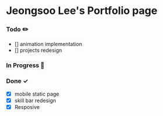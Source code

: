 # Jeongsoo Lee's Portfolio page

### Todo ✏️

- [] animation implementation
- [] projects redesign

### In Progress 🚀



### Done ✓

- [x] mobile static page
- [x] skill bar redesign
- [X] Resposive